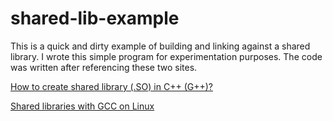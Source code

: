 # shared-lib-example

This is a quick and dirty example of building and linking against a shared library.  I wrote this simple program for experimentation purposes.  The code was written after referencing these two sites.

[How to create shared library (.SO) in C++ (G++)?](https://iq.opengenus.org/create-shared-library-in-cpp/)

[Shared libraries with GCC on Linux](https://www.cprogramming.com/tutorial/shared-libraries-linux-gcc.html)
